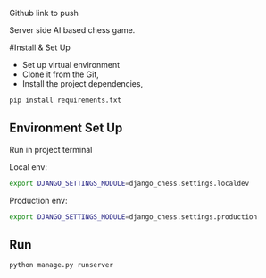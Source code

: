 


Github link to push  


Server side AI based chess game.


#Install & Set Up
- Set up virtual environment
- Clone it from the Git, 
- Install the project dependencies,
 
```bash
pip install requirements.txt 
``` 

## Environment Set Up
Run in project terminal

Local env:
```bash
export DJANGO_SETTINGS_MODULE=django_chess.settings.localdev
```

Production env:
```bash
export DJANGO_SETTINGS_MODULE=django_chess.settings.production
```

## Run 
```bash
python manage.py runserver
```
 

 